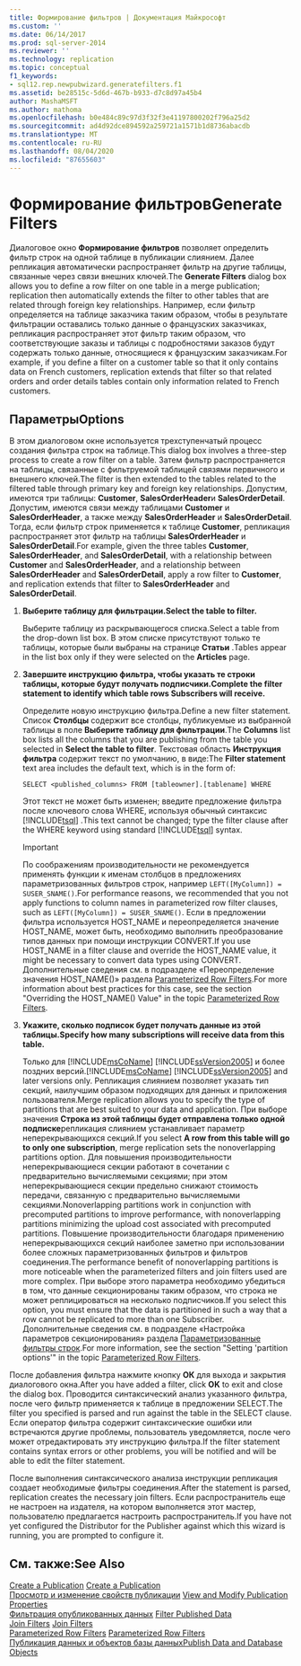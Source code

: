 ```yaml
---
title: Формирование фильтров | Документация Майкрософт
ms.custom: ''
ms.date: 06/14/2017
ms.prod: sql-server-2014
ms.reviewer: ''
ms.technology: replication
ms.topic: conceptual
f1_keywords:
- sql12.rep.newpubwizard.generatefilters.f1
ms.assetid: be28515c-5d6d-467b-b933-d7c8d97a45b4
author: MashaMSFT
ms.author: mathoma
ms.openlocfilehash: b0e484c89c97d3f32f3e41197800202f796a25d2
ms.sourcegitcommit: ad4d92dce894592a259721a1571b1d8736abacdb
ms.translationtype: MT
ms.contentlocale: ru-RU
ms.lasthandoff: 08/04/2020
ms.locfileid: "87655603"
---
```

# <a name="generate-filters"></a><span data-ttu-id="4a95c-102">Формирование фильтров</span><span class="sxs-lookup"><span data-stu-id="4a95c-102">Generate Filters</span></span>
  <span data-ttu-id="4a95c-103">Диалоговое окно **Формирование фильтров** позволяет определить фильтр строк на одной таблице в публикации слиянием. Далее репликация автоматически распространяет фильтр на другие таблицы, связанные через связи внешних ключей.</span><span class="sxs-lookup"><span data-stu-id="4a95c-103">The **Generate Filters** dialog box allows you to define a row filter on one table in a merge publication; replication then automatically extends the filter to other tables that are related through foreign key relationships.</span></span> <span data-ttu-id="4a95c-104">Например, если фильтр определяется на таблице заказчика таким образом, чтобы в результате фильтрации оставались только данные о французских заказчиках, репликация распространяет этот фильтр таким образом, что соответствующие заказы и таблицы с подробностями заказов будут содержать только данные, относящиеся к французским заказчикам.</span><span class="sxs-lookup"><span data-stu-id="4a95c-104">For example, if you define a filter on a customer table so that it only contains data on French customers, replication extends that filter so that related orders and order details tables contain only information related to French customers.</span></span>  
  
## <a name="options"></a><span data-ttu-id="4a95c-105">Параметры</span><span class="sxs-lookup"><span data-stu-id="4a95c-105">Options</span></span>  
 <span data-ttu-id="4a95c-106">В этом диалоговом окне используется трехступенчатый процесс создания фильтра строк на таблице.</span><span class="sxs-lookup"><span data-stu-id="4a95c-106">This dialog box involves a three-step process to create a row filter on a table.</span></span> <span data-ttu-id="4a95c-107">Затем фильтр распространяется на таблицы, связанные с фильтруемой таблицей связями первичного и внешнего ключей.</span><span class="sxs-lookup"><span data-stu-id="4a95c-107">The filter is then extended to the tables related to the filtered table through primary key and foreign key relationships.</span></span> <span data-ttu-id="4a95c-108">Допустим, имеются три таблицы: **Customer**, **SalesOrderHeader**и **SalesOrderDetail**. Допустим, имеются связи между таблицами **Customer** и **SalesOrderHeader**, а также между **SalesOrderHeader** и **SalesOrderDetail**. Тогда, если фильтр строк применяется к таблице **Customer**, репликация распространяет этот фильтр на таблицы **SalesOrderHeader** и **SalesOrderDetail**.</span><span class="sxs-lookup"><span data-stu-id="4a95c-108">For example, given the three tables **Customer**, **SalesOrderHeader**, and **SalesOrderDetail**, with a relationship between **Customer** and **SalesOrderHeader**, and a relationship between **SalesOrderHeader** and **SalesOrderDetail**, apply a row filter to **Customer**, and replication extends that filter to **SalesOrderHeader** and **SalesOrderDetail**.</span></span>  
  
1.  <span data-ttu-id="4a95c-109">**Выберите таблицу для фильтрации.**</span><span class="sxs-lookup"><span data-stu-id="4a95c-109">**Select the table to filter.**</span></span>  
  
     <span data-ttu-id="4a95c-110">Выберите таблицу из раскрывающегося списка.</span><span class="sxs-lookup"><span data-stu-id="4a95c-110">Select a table from the drop-down list box.</span></span> <span data-ttu-id="4a95c-111">В этом списке присутствуют только те таблицы, которые были выбраны на странице **Статьи** .</span><span class="sxs-lookup"><span data-stu-id="4a95c-111">Tables appear in the list box only if they were selected on the **Articles** page.</span></span>  
  
2.  <span data-ttu-id="4a95c-112">**Завершите инструкцию фильтра, чтобы указать те строки таблицы, которые будут получать подписчики.**</span><span class="sxs-lookup"><span data-stu-id="4a95c-112">**Complete the filter statement to identify which table rows Subscribers will receive.**</span></span>  
  
     <span data-ttu-id="4a95c-113">Определите новую инструкцию фильтра.</span><span class="sxs-lookup"><span data-stu-id="4a95c-113">Define a new filter statement.</span></span> <span data-ttu-id="4a95c-114">Список **Столбцы** содержит все столбцы, публикуемые из выбранной таблицы в поле **Выберите таблицу для фильтрации**.</span><span class="sxs-lookup"><span data-stu-id="4a95c-114">The **Columns** list box lists all the columns that you are publishing from the table you selected in **Select the table to filter**.</span></span> <span data-ttu-id="4a95c-115">Текстовая область **Инструкция фильтра** содержит текст по умолчанию, в виде:</span><span class="sxs-lookup"><span data-stu-id="4a95c-115">The **Filter statement** text area includes the default text, which is in the form of:</span></span>  
  
     `SELECT <published_columns> FROM [tableowner].[tablename] WHERE`  
  
     <span data-ttu-id="4a95c-116">Этот текст не может быть изменен; введите предложение фильтра после ключевого слова WHERE, используя обычный синтаксис [!INCLUDE[tsql](../../includes/tsql-md.md)] .</span><span class="sxs-lookup"><span data-stu-id="4a95c-116">This text cannot be changed; type the filter clause after the WHERE keyword using standard [!INCLUDE[tsql](../../includes/tsql-md.md)] syntax.</span></span>  
  
    > [!IMPORTANT]  
    >  <span data-ttu-id="4a95c-117">По соображениям производительности не рекомендуется применять функции к именам столбцов в предложениях параметризованных фильтров строк, например `LEFT([MyColumn]) = SUSER_SNAME()`.</span><span class="sxs-lookup"><span data-stu-id="4a95c-117">For performance reasons, we recommended that you not apply functions to column names in parameterized row filter clauses, such as `LEFT([MyColumn]) = SUSER_SNAME()`.</span></span> <span data-ttu-id="4a95c-118">Если в предложении фильтра используется HOST_NAME и переопределяется значение HOST_NAME, может быть, необходимо выполнить преобразование типов данных при помощи инструкции CONVERT.</span><span class="sxs-lookup"><span data-stu-id="4a95c-118">If you use HOST_NAME in a filter clause and override the HOST_NAME value, it might be necessary to convert data types using CONVERT.</span></span> <span data-ttu-id="4a95c-119">Дополнительные сведения см. в подразделе «Переопределение значения HOST_NAME()» раздела [Parameterized Row Filters](merge/parameterized-filters-parameterized-row-filters.md).</span><span class="sxs-lookup"><span data-stu-id="4a95c-119">For more information about best practices for this case, see the section "Overriding the HOST_NAME() Value" in the topic [Parameterized Row Filters](merge/parameterized-filters-parameterized-row-filters.md).</span></span>  
  
3.  <span data-ttu-id="4a95c-120">**Укажите, сколько подписок будет получать данные из этой таблицы.**</span><span class="sxs-lookup"><span data-stu-id="4a95c-120">**Specify how many subscriptions will receive data from this table.**</span></span>  
  
     <span data-ttu-id="4a95c-121">Только для [!INCLUDE[msCoName](../../includes/msconame-md.md)] [!INCLUDE[ssVersion2005](../../includes/ssversion2005-md.md)] и более поздних версий.</span><span class="sxs-lookup"><span data-stu-id="4a95c-121">[!INCLUDE[msCoName](../../includes/msconame-md.md)] [!INCLUDE[ssVersion2005](../../includes/ssversion2005-md.md)] and later versions only.</span></span> <span data-ttu-id="4a95c-122">Репликация слиянием позволяет указать тип секций, наилучшим образом подходящих для данных и приложения пользователя.</span><span class="sxs-lookup"><span data-stu-id="4a95c-122">Merge replication allows you to specify the type of partitions that are best suited to your data and application.</span></span> <span data-ttu-id="4a95c-123">При выборе значения **Строка из этой таблицы будет отправлена только одной подписке**репликация слиянием устанавливает параметр неперекрывающихся секций.</span><span class="sxs-lookup"><span data-stu-id="4a95c-123">If you select **A row from this table will go to only one subscription**, merge replication sets the nonoverlapping partitions option.</span></span> <span data-ttu-id="4a95c-124">Для повышения производительности неперекрывающиеся секции работают в сочетании с предварительно вычисляемыми секциями; при этом неперекрывающиеся секции предельно снижают стоимость передачи, связанную с предварительно вычисляемыми секциями.</span><span class="sxs-lookup"><span data-stu-id="4a95c-124">Nonoverlapping partitions work in conjunction with precomputed partitions to improve performance, with nonoverlapping partitions minimizing the upload cost associated with precomputed partitions.</span></span> <span data-ttu-id="4a95c-125">Повышение производительности благодаря применению неперекрывающихся секций наиболее заметно при использовании более сложных параметризованных фильтров и фильтров соединения.</span><span class="sxs-lookup"><span data-stu-id="4a95c-125">The performance benefit of nonoverlapping partitions is more noticeable when the parameterized filters and join filters used are more complex.</span></span> <span data-ttu-id="4a95c-126">При выборе этого параметра необходимо убедиться в том, что данные секционированы таким образом, что строка не может реплицироваться на несколько подписчиков.</span><span class="sxs-lookup"><span data-stu-id="4a95c-126">If you select this option, you must ensure that the data is partitioned in such a way that a row cannot be replicated to more than one Subscriber.</span></span> <span data-ttu-id="4a95c-127">Дополнительные сведения см. в подразделе «Настройка параметров секционирования» раздела [Параметризованные фильтры строк](merge/parameterized-filters-parameterized-row-filters.md).</span><span class="sxs-lookup"><span data-stu-id="4a95c-127">For more information, see the section "Setting 'partition options'" in the topic [Parameterized Row Filters](merge/parameterized-filters-parameterized-row-filters.md).</span></span>  
  
 <span data-ttu-id="4a95c-128">После добавления фильтра нажмите кнопку **ОК** для выхода и закрытия диалогового окна.</span><span class="sxs-lookup"><span data-stu-id="4a95c-128">After you have added a filter, click **OK** to exit and close the dialog box.</span></span> <span data-ttu-id="4a95c-129">Проводится синтаксический анализ указанного фильтра, после чего фильтр применяется к таблице в предложении SELECT.</span><span class="sxs-lookup"><span data-stu-id="4a95c-129">The filter you specified is parsed and run against the table in the SELECT clause.</span></span> <span data-ttu-id="4a95c-130">Если оператор фильтра содержит синтаксические ошибки или встречаются другие проблемы, пользователь уведомляется, после чего может отредактировать эту инструкцию фильтра.</span><span class="sxs-lookup"><span data-stu-id="4a95c-130">If the filter statement contains syntax errors or other problems, you will be notified and will be able to edit the filter statement.</span></span>  
  
 <span data-ttu-id="4a95c-131">После выполнения синтаксического анализа инструкции репликация создает необходимые фильтры соединения.</span><span class="sxs-lookup"><span data-stu-id="4a95c-131">After the statement is parsed, replication creates the necessary join filters.</span></span> <span data-ttu-id="4a95c-132">Если распространитель еще не настроен на издателя, на котором выполняется этот мастер, пользователю предлагается настроить распространитель.</span><span class="sxs-lookup"><span data-stu-id="4a95c-132">If you have not yet configured the Distributor for the Publisher against which this wizard is running, you are prompted to configure it.</span></span>  
  
## <a name="see-also"></a><span data-ttu-id="4a95c-133">См. также:</span><span class="sxs-lookup"><span data-stu-id="4a95c-133">See Also</span></span>  
 <span data-ttu-id="4a95c-134">[Create a Publication](publish/create-a-publication.md) </span><span class="sxs-lookup"><span data-stu-id="4a95c-134">[Create a Publication](publish/create-a-publication.md) </span></span>  
 <span data-ttu-id="4a95c-135">[Просмотр и изменение свойств публикации](publish/view-and-modify-publication-properties.md) </span><span class="sxs-lookup"><span data-stu-id="4a95c-135">[View and Modify Publication Properties](publish/view-and-modify-publication-properties.md) </span></span>  
 <span data-ttu-id="4a95c-136">[Фильтрация опубликованных данных](publish/filter-published-data.md) </span><span class="sxs-lookup"><span data-stu-id="4a95c-136">[Filter Published Data](publish/filter-published-data.md) </span></span>  
 <span data-ttu-id="4a95c-137">[Join Filters](merge/join-filters.md) </span><span class="sxs-lookup"><span data-stu-id="4a95c-137">[Join Filters](merge/join-filters.md) </span></span>  
 <span data-ttu-id="4a95c-138">[Parameterized Row Filters](merge/parameterized-filters-parameterized-row-filters.md) </span><span class="sxs-lookup"><span data-stu-id="4a95c-138">[Parameterized Row Filters](merge/parameterized-filters-parameterized-row-filters.md) </span></span>  
 [<span data-ttu-id="4a95c-139">Публикация данных и объектов базы данных</span><span class="sxs-lookup"><span data-stu-id="4a95c-139">Publish Data and Database Objects</span></span>](publish/publish-data-and-database-objects.md)  
  
  
